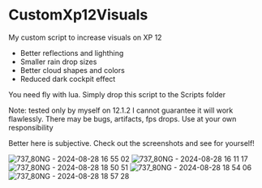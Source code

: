 # CustomXp12Visuals

My custom script to increase visuals on XP 12

 - Better reflections and lighthing
 - Smaller rain drop sizes
 - Better cloud shapes and colors
 - Reduced dark cockpit effect

 You need fly with lua. Simply drop this script to the Scripts folder

 Note: tested only by myself on 12.1.2 I cannot guarantee it will work flawlessly. There may be bugs, artifacts, fps drops. Use at your own responsibility

 Better here is subjective. Check out the screenshots and see for yourself!

![737_80NG - 2024-08-28 16 55 02](https://github.com/user-attachments/assets/9167756f-acf5-4d32-a65e-05a3dbee7294)
![737_80NG - 2024-08-28 16 11 17](https://github.com/user-attachments/assets/98558f79-4149-4e74-8175-25083a40bc50)
![737_80NG - 2024-08-28 18 50 51](https://github.com/user-attachments/assets/0d2ec3bf-4d41-486e-b2b5-e3aed4e1254d)
![737_80NG - 2024-08-28 18 54 06](https://github.com/user-attachments/assets/cb53949c-69fc-4e48-a4d1-372376995651)
![737_80NG - 2024-08-28 18 57 28](https://github.com/user-attachments/assets/9e87f49b-edb0-4023-b4ea-56dfc12f64c0)
